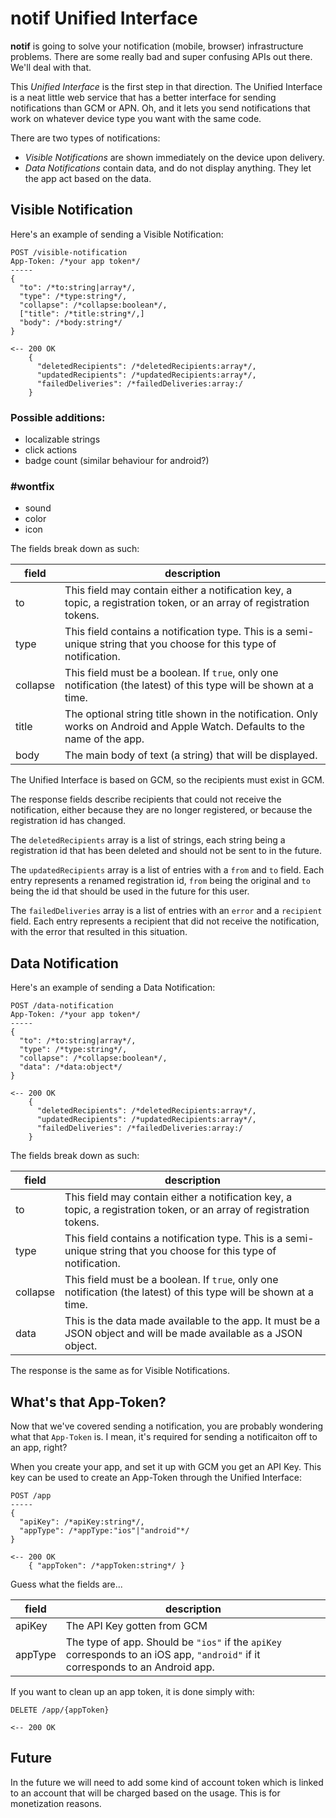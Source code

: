 notif Unified Interface
=======================

**notif** is going to solve your notification (mobile, browser) infrastructure problems.
There are some really bad and super confusing APIs out there.
We'll deal with that.

This *Unified Interface* is the first step in that direction.
The Unified Interface is a neat little web service that has a better interface for sending notifications than GCM or APN.
Oh, and it lets you send notifications that work on whatever device type you want with the same code.

There are two types of notifications:

- *Visible Notifications* are shown immediately on the device upon delivery.
- *Data Notifications* contain data, and do not display anything.
  They let the app act based on the data.

## Visible Notification

Here's an example of sending a Visible Notification:

    POST /visible-notification
    App-Token: /*your app token*/
    -----
    {
      "to": /*to:string|array*/,
      "type": /*type:string*/,
      "collapse": /*collapse:boolean*/,
      ["title": /*title:string*/,]
      "body": /*body:string*/
    }

    <-- 200 OK
        {
          "deletedRecipients": /*deletedRecipients:array*/,
          "updatedRecipients": /*updatedRecipients:array*/,
          "failedDeliveries": /*failedDeliveries:array:/
        }

### Possible additions:

- localizable strings
- click actions
- badge count (similar behaviour for android?)

### #wontfix

- sound
- color
- icon

The fields break down as such:

| field    | description                                                                                                                  |
| -------- | ---------------------------------------------------------------------------------------------------------------------------- |
| to       | This field may contain either a notification key, a topic, a registration token, or an array of registration tokens.         |
| type     | This field contains a notification type. This is a semi-unique string that you choose for this type of notification.         |
| collapse | This field must be a boolean. If `true`, only one notification (the latest) of this type will be shown at a time.            |
| title    | The optional string title shown in the notification. Only works on Android and Apple Watch. Defaults to the name of the app. |
| body     | The main body of text (a string) that will be displayed.                                                                     |

The Unified Interface is based on GCM, so the recipients must exist in GCM.

The response fields describe recipients that could not receive the notification, either because they are no longer registered, or because the registration id has changed.

The `deletedRecipients` array is a list of strings, each string being a registration id that has been deleted and should not be sent to in the future.

The `updatedRecipients` array is a list of entries with a `from` and `to` field. Each entry represents a renamed registration id, `from` being the original and `to` being the id that should be used in the future for this user.

The `failedDeliveries` array is a list of entries with an `error` and a `recipient` field. Each entry represents a recipient that did not receive the notification, with the error that resulted in this situation.

## Data Notification

Here's an example of sending a Data Notification:

    POST /data-notification
    App-Token: /*your app token*/
    -----
    {
      "to": /*to:string|array*/,
      "type": /*type:string*/,
      "collapse": /*collapse:boolean*/,
      "data": /*data:object*/
    }

    <-- 200 OK
        {
          "deletedRecipients": /*deletedRecipients:array*/,
          "updatedRecipients": /*updatedRecipients:array*/,
          "failedDeliveries": /*failedDeliveries:array:/
        }

The fields break down as such:

| field    | description                                                                                                                  |
| -------- | -------------------------------------------------------------------------------------------------------------------- |
| to       | This field may contain either a notification key, a topic, a registration token, or an array of registration tokens. |
| type     | This field contains a notification type. This is a semi-unique string that you choose for this type of notification. |
| collapse | This field must be a boolean. If `true`, only one notification (the latest) of this type will be shown at a time.    |
| data     | This is the data made available to the app. It must be a JSON object and will be made available as a JSON object.    |

The response is the same as for Visible Notifications.

## What's that App-Token?

Now that we've covered sending a notification, you are probably wondering what that `App-Token` is.
I mean, it's required for sending a notificaiton off to an app, right?

When you create your app, and set it up with GCM you get an API Key.
This key can be used to create an App-Token through the Unified Interface:

    POST /app
    -----
    {
      "apiKey": /*apiKey:string*/,
      "appType": /*appType:"ios"|"android"*/
    }

    <-- 200 OK
        { "appToken": /*appToken:string*/ }

Guess what the fields are...

| field   | description                                                                                                                    |
| ------- | ------------------------------------------------------------------------------------------------------------------------------ |
| apiKey  | The API Key gotten from GCM                                                                                                    |
| appType | The type of app. Should be `"ios"` if the `apiKey` corresponds to an iOS app, `"android"` if it corresponds to an Android app. |

If you want to clean up an app token, it is done simply with:

    DELETE /app/{appToken}

    <-- 200 OK

## Future

In the future we will need to add some kind of account token which is linked to an account that will be charged based on the usage.
This is for monetization reasons.
